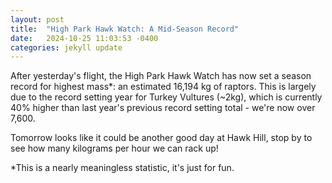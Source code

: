 ```yaml
---
layout: post
title:  "High Park Hawk Watch: A Mid-Season Record"
date:   2024-10-25 11:03:53 -0400
categories: jekyll update
---
```

After yesterday's flight, the High Park Hawk Watch has now set a season record for highest mass*: an estimated 16,194 kg of raptors. This is largely due to the record setting year for Turkey Vultures (~2kg), which is currently 40% higher than last year's previous record setting total - we're now over 7,600.

Tomorrow looks like it could be another good day at Hawk Hill, stop by to see how many kilograms per hour we can rack up!

*This is a nearly meaningless statistic, it's just for fun.